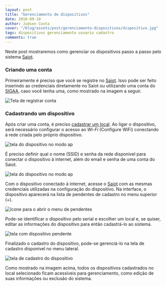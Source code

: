 ```yaml
---
layout: post
title: "Gerenciamento de dispositivos"
date: 2018-09-10
author: Judson Costa
cover: "/blog/assets/post/gerenciamento-dispositivos/dispositivo.jpg"
tags: dispositivos gerenciamento usuario cadastro
comments: true
---
```


Neste post mostraremos como gerenciar os dispositivos passo a passo pelo sistema [Saiot](https://saiot.ect.ufrn.br).

### Criando uma conta

Primeiramente é preciso que você se registre no [Saiot](https://saiot.ect.ufrn.br). Isso pode ser feito inserindo as credenciais diretamente no Saiot ou utilizando uma conta do [SIGAA](https://sigaa.ufrn.br), caso você tenha uma, como mostrado na imagem a seguir.

![Tela de registrar conta]({{site.baseurl}}/assets/post/gerenciamento-dispositivos/registro.png)

### Cadastrando um dispositivo
 
Após criar uma conta, é preciso [cadastrar um local]({{site.baseurl}}/2018/09/10/gerenciamento-locais). Ao ligar o dispositivo, será necessário configurar o acesso ao _Wi-Fi_ (Configure WiFi) conectando à rede criada pelo próprio dispositivo.

![tela do dispositivo no modo ap]({{site.baseurl}}/assets/post/gerenciamento-dispositivos/modoap.png)

É preciso definir qual o nome (SSID) e senha da rede disponível para conectar o dispositivo à internet, além do email e senha de uma conta do Saiot.

![tela do dispositivo no modo ap]({{site.baseurl}}/assets/post/gerenciamento-dispositivos/wifimanager.png)

Com o dispositivo conectado à internet, acesse o [Saiot](https://saiot.ect.ufrn.br) com as mesmas credenciais utilizadas na configuração do dispositivo. Na interface, o dispositivo aparecerá na lista de pendentes de cadastro no menu superior (+).

![ícone para o abrir o menu de pendentes]({{site.baseurl}}/assets/post/gerenciamento-dispositivos/pendente.png)

Pode-se identificar o dispositivo pelo serial e escolher um local e, se quiser, editar as informações do dispositivo para então cadastrá-lo ao sistema.

![tela com dispositivo pendente]({{site.baseurl}}/assets/post/gerenciamento-dispositivos/listapendente.png)

Finalizado o cadastro do dispositivo, pode-se gerenciá-lo na tela de cadastro disponível no menu lateral.

![tela de cadastro do dispositivo]({{site.baseurl}}/assets/post/gerenciamento-dispositivos/cadastro.png)

Como mostrado na imagem acima, todos os dispositivos cadastrados no local selecionado ficam acessíveis para gerenciamento, como edição de suas informações ou exclusão do sistema.

<!-- colocar link e falar do post que explica o JSON de cadastro pra desenvolvedor -->